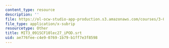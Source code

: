 ```yaml
---
content_type: resource
description: ''
file: https://ol-ocw-studio-app-production.s3.amazonaws.com/courses/3-091sc-introduction-to-solid-state-chemistry-fall-2010/ae776feec4e907691b79b1ff7e3f8598_MIT3_091SCF10lec27_iPOD.srt
file_type: application/x-subrip
resourcetype: Other
title: MIT3_091SCF10lec27_iPOD.srt
uid: ae776fee-c4e9-0769-1b79-b1ff7e3f8598
---
```

